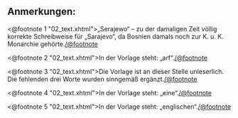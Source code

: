 Anmerkungen:
------------

<@footnote 1 "02_text.xhtml">„Serajewo“ – zu der damaligen Zeit völlig korrekte
Schreibweise für „Sarajevo“, da Bosnien damals noch zur K. u. K. Monarchie
gehörte.</@footnote>

<@footnote 2 "02_text.xhtml">In der Vorlage steht: „arf“.</@footnote>

<@footnote 3 "02_text.xhtml">Die Vorlage ist an dieser Stelle unleserlich. Die
fehlenden drei Worte wurden sinngemäß ergänzt.</@footnote>

<@footnote 4 "02_text.xhtml">In der Vorlage steht: „eine“.</@footnote>

<@footnote 5 "02_text.xhtml">In der Vorlage steht: „englischen“.</@footnote>


